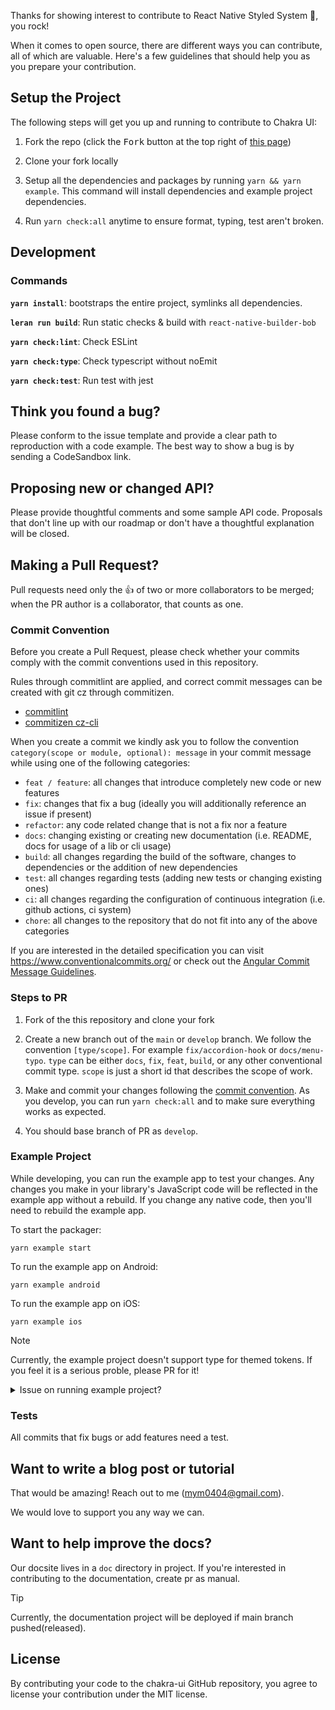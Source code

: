 Thanks for showing interest to contribute to React Native Styled System 💖, you rock!

When it comes to open source, there are different ways you can contribute, all
of which are valuable. Here's a few guidelines that should help you as you
prepare your contribution.

## Setup the Project

The following steps will get you up and running to contribute to Chakra UI:

1. Fork the repo (click the <kbd>Fork</kbd> button at the top right of
   [this page](https://github.com/mj-studio-library/react-native-styled-system))

2. Clone your fork locally

3. Setup all the dependencies and packages by running `yarn && yarn example`. This
   command will install dependencies and example project dependencies.

4. Run `yarn check:all` anytime to ensure format, typing, test aren't broken.

## Development

### Commands

**`yarn install`**: bootstraps the entire project, symlinks all dependencies.

**`leran run build`**: Run static checks & build with `react-native-builder-bob`

**`yarn check:lint`**: Check ESLint

**`yarn check:type`**: Check typescript without noEmit

**`yarn check:test`**: Run test with jest

## Think you found a bug?

Please conform to the issue template and provide a clear path to reproduction
with a code example. The best way to show a bug is by sending a CodeSandbox
link.

## Proposing new or changed API?

Please provide thoughtful comments and some sample API code. Proposals that
don't line up with our roadmap or don't have a thoughtful explanation will be
closed.

## Making a Pull Request?

Pull requests need only the :+1: of two or more collaborators to be merged; when
the PR author is a collaborator, that counts as one.

### Commit Convention

Before you create a Pull Request, please check whether your commits comply with
the commit conventions used in this repository.

Rules through commitlint are applied, and correct commit messages can be created with git cz through commitizen.

- [commitlint](https://commitlint.js.org/)
- [commitizen cz-cli](https://github.com/commitizen/cz-cli)

When you create a commit we kindly ask you to follow the convention
`category(scope or module, optional): message` in your commit message while using one of
the following categories:

- `feat / feature`: all changes that introduce completely new code or new
  features
- `fix`: changes that fix a bug (ideally you will additionally reference an
  issue if present)
- `refactor`: any code related change that is not a fix nor a feature
- `docs`: changing existing or creating new documentation (i.e. README, docs for
  usage of a lib or cli usage)
- `build`: all changes regarding the build of the software, changes to
  dependencies or the addition of new dependencies
- `test`: all changes regarding tests (adding new tests or changing existing
  ones)
- `ci`: all changes regarding the configuration of continuous integration (i.e.
  github actions, ci system)
- `chore`: all changes to the repository that do not fit into any of the above
  categories

If you are interested in the detailed specification you can visit
<https://www.conventionalcommits.org/> or check out the
[Angular Commit Message Guidelines](https://github.com/angular/angular/blob/22b96b9/CONTRIBUTING.md#-commit-message-guidelines).

### Steps to PR

1. Fork of the this repository and clone your fork

2. Create a new branch out of the `main` or `develop` branch. We follow the convention
   `[type/scope]`. For example `fix/accordion-hook` or `docs/menu-typo`. `type`
   can be either `docs`, `fix`, `feat`, `build`, or any other conventional
   commit type. `scope` is just a short id that describes the scope of work.

3. Make and commit your changes following the
   [commit convention](https://github.com/mj-studio-library/react-native-styled-system/blob/main/CONTRIBUTING.md#commit-convention).
   As you develop, you can run `yarn check:all` and to make sure everything works as expected.

4. You should base branch of PR as `develop`.

### Example Project

While developing, you can run the example app to test your changes.
Any changes you make in your library's JavaScript code will be reflected in the example app without a rebuild.
If you change any native code, then you'll need to rebuild the example app.

To start the packager:

```
yarn example start
```

To run the example app on Android:

```
yarn example android
```

To run the example app on iOS:

```
yarn example ios
```

> [!NOTE]
> Currently, the example project doesn't support type for themed tokens. If you feel it is a serious proble, please PR for it!

<details>
<summary>Issue on running example project?</summary>

> In yarn example ios,

- Command failed: osascript -e tell app “System Events” to count processes whose name is “Simulator”
- resolved with turning on System settings > Privacy & Security > Automation > WebStorm(or terminal?) - System Events

> In yarn example android

- Watchman error: std::__1::system_error: open: {PROJECT_PATH}: Operation not permitted
- resolved with watchman watch-del-all && watchman shutdown-server in cmd

</details>

### Tests

All commits that fix bugs or add features need a test.

## Want to write a blog post or tutorial

That would be amazing! Reach out to me (<mym0404@gmail.com>).

We would love to support you any way we can.

## Want to help improve the docs?

Our docsite lives in a `doc` directory in project. If you're
interested in contributing to the documentation, create pr as manual.

> [!TIP]
> Currently, the documentation project will be deployed if main branch pushed(released).

## License

By contributing your code to the chakra-ui GitHub repository, you agree to
license your contribution under the MIT license.
